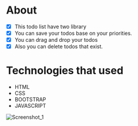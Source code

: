 

# About
 - [x] This todo list have two library
 - [x] You can save your todos base on your priorities.
 - [x] You can drag and drop your todos
 - [x] Also you can delete todos that exist.

# Technologies that used
  - HTML
  - CSS
  - BOOTSTRAP
  - JAVASCRIPT
  
![Screenshot_1](https://user-images.githubusercontent.com/75525090/121580198-22bfba80-ca35-11eb-95ac-5706c67ffd37.png)
